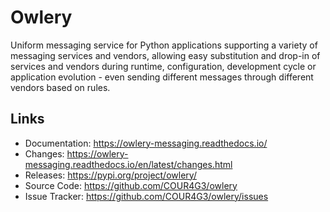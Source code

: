 Owlery
======

Uniform messaging service for Python applications supporting a variety of messaging services and vendors, allowing easy
substitution and drop-in of services and vendors during runtime, configuration, development cycle or application
evolution - even sending different messages through different vendors based on rules.


## Links

- Documentation: <https://owlery-messaging.readthedocs.io/>
- Changes: <https://owlery-messaging.readthedocs.io/en/latest/changes.html>
- Releases: <https://pypi.org/project/owlery/>
- Source Code: <https://github.com/COUR4G3/owlery>
- Issue Tracker: <https://github.com/COUR4G3/owlery/issues>
